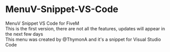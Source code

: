 # MenuV-Snippet-VS-Code
MenuV Snippet VS Code for FiveM <br>
This is the first version, there are not all the features, updates will appear in the next few days <br>
This menu was created by @ThymonA and it's a snippet for Visual Studio Code
